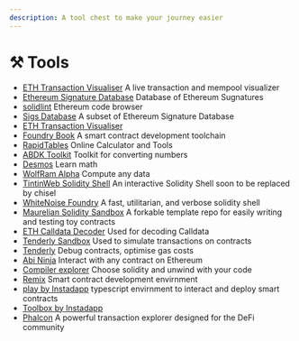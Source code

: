 ```yaml
---
description: A tool chest to make your journey easier
---
```


# ⚒ Tools

- [ETH Transaction Visualiser](https://txstreet.com/v/eth) A live transaction and mempool visualizer
- [Ethereum Signature Database](https://sig.eth.samczsun.com/) Database of Ethereum Sugnatures
- [solidlint](https://www.solidlint.com/) Ethereum code browser
- [Sigs Database](https://www.4byte.directory/) A subset of Ethereum Signature Database
- [ETH Transaction Visualiser](https://txstreet.com/v/eth)
- [Foundry Book](https://book.getfoundry.sh/) A smart contract development toolchain
- [RapidTables](https://www.rapidtables.com/) Online Calculator and Tools
- [ABDK Toolkit](https://toolkit.abdk.consulting/math#convert-number) Toolkit for converting numbers
- [Desmos](https://www.desmos.com/) Learn math
- [WolfRam Alpha](https://www.wolframalpha.com/) Compute any data
- [TintinWeb Solidity Shell](https://github.com/tintinweb/solidity-shell) An interactive Solidity Shell soon to be replaced by chisel
- [WhiteNoise Foundry](https://github.com/whitenois3/foundry/tree/feat/repl/chisel) A fast, utilitarian, and verbose solidity shell
- [Maurelian Solidity Sandbox](https://github.com/maurelian/solidity-sandbox) A forkable template repo for easily writing and testing toy contracts
- [ETH Calldata Decoder](https://apoorvlathey.com/eth-calldata-decoder/) Used for decoding Calldata
- [Tenderly Sandbox](https://sandbox.tenderly.co/) Used to simulate transactions on contracts
- [Tenderly](https://dashboard.tenderly.co/) Debug contracts, optimise gas costs
- [Abi Ninja](https://abi.ninja/) Interact with any contract on Ethereum
- [Compiler explorer](https://godbolt.org/) Choose solidity and unwind with your code
- [Remix](https://remix.ethereum.org/) Smart contract development envirnment
- [play by Instadapp](play.instadapp.io) typescript envirnment to interact and deploy smart contracts
- [Toolbox by Instadapp](https://toolbox.instadapp.io/)
- [Phalcon](https://phalcon.blocksec.com) A powerful transaction explorer designed for the DeFi community

